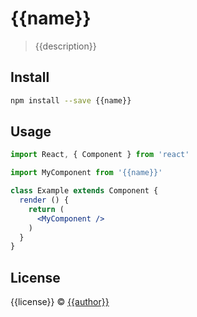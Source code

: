 # {{name}}

> {{description}}


## Install

```bash
npm install --save {{name}}
```

## Usage

```jsx
import React, { Component } from 'react'

import MyComponent from '{{name}}'

class Example extends Component {
  render () {
    return (
      <MyComponent />
    )
  }
}
```

## License

{{license}} © [{{author}}](https://github.com/{{author}})
